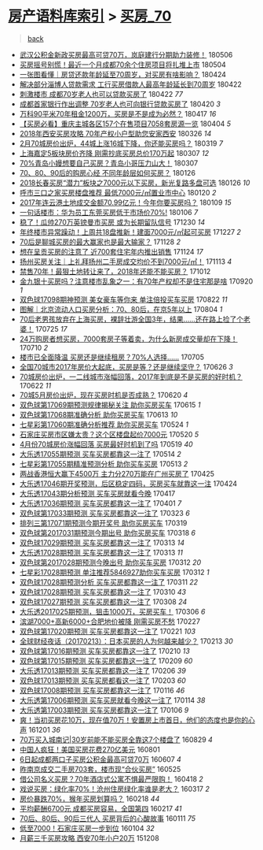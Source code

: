 [房产语料库索引](../../README.md)  > [买房_70](买房_70.md)
====
> [back](../README.md)

- [武汉公积金新政买房最高可贷70万，岚庭建行分期助力装修！](http://jkwz.applinzi.com/ittc/7099958162558026768.html#%E6%AD%A6%E6%B1%89%E5%85%AC%E7%A7%AF%E9%87%91%E6%96%B0%E6%94%BF%E4%B9%B0%E6%88%BF%E6%9C%80%E9%AB%98%E5%8F%AF%E8%B4%B770%E4%B8%87%EF%BC%8C%E5%B2%9A%E5%BA%AD%E5%BB%BA%E8%A1%8C%E5%88%86%E6%9C%9F%E5%8A%A9%E5%8A%9B%E8%A3%85%E4%BF%AE%EF%BC%81) 180506  
- [买房摇号别慌！最近一个月成都70余个住房项目将扎堆上市](http://jkwz.applinzi.com/ittc/7099382701859800070.html#%E4%B9%B0%E6%88%BF%E6%91%87%E5%8F%B7%E5%88%AB%E6%85%8C%EF%BC%81%E6%9C%80%E8%BF%91%E4%B8%80%E4%B8%AA%E6%9C%88%E6%88%90%E9%83%BD70%E4%BD%99%E4%B8%AA%E4%BD%8F%E6%88%BF%E9%A1%B9%E7%9B%AE%E5%B0%86%E6%89%8E%E5%A0%86%E4%B8%8A%E5%B8%82) 180504  
- [一张图看懂｜房贷还款年龄延至70周岁，对买房有啥影响？](http://jkwz.applinzi.com/ittc/7095468118438839312.html#%E4%B8%80%E5%BC%A0%E5%9B%BE%E7%9C%8B%E6%87%82%EF%BD%9C%E6%88%BF%E8%B4%B7%E8%BF%98%E6%AC%BE%E5%B9%B4%E9%BE%84%E5%BB%B6%E8%87%B370%E5%91%A8%E5%B2%81%EF%BC%8C%E5%AF%B9%E4%B9%B0%E6%88%BF%E6%9C%89%E5%95%A5%E5%BD%B1%E5%93%8D%EF%BC%9F) 180424  
- [解决部分淄博人贷款需求 工行买房借款人最高年龄延长到70周岁](http://jkwz.applinzi.com/ittc/7094735993771131910.html#%E8%A7%A3%E5%86%B3%E9%83%A8%E5%88%86%E6%B7%84%E5%8D%9A%E4%BA%BA%E8%B4%B7%E6%AC%BE%E9%9C%80%E6%B1%82+%E5%B7%A5%E8%A1%8C%E4%B9%B0%E6%88%BF%E5%80%9F%E6%AC%BE%E4%BA%BA%E6%9C%80%E9%AB%98%E5%B9%B4%E9%BE%84%E5%BB%B6%E9%95%BF%E5%88%B070%E5%91%A8%E5%B2%81) 180422  
- [刺激楼市 成都70岁老人也可以贷款买房了](http://jkwz.applinzi.com/ittc/7094546150726304784.html#%E5%88%BA%E6%BF%80%E6%A5%BC%E5%B8%82+%E6%88%90%E9%83%BD70%E5%B2%81%E8%80%81%E4%BA%BA%E4%B9%9F%E5%8F%AF%E4%BB%A5%E8%B4%B7%E6%AC%BE%E4%B9%B0%E6%88%BF%E4%BA%86) 180422 *77* 
- [成都首家银行作出调整 70岁老人也可向银行贷款买房了](http://jkwz.applinzi.com/ittc/7094148486578832394.html#%E6%88%90%E9%83%BD%E9%A6%96%E5%AE%B6%E9%93%B6%E8%A1%8C%E4%BD%9C%E5%87%BA%E8%B0%83%E6%95%B4+70%E5%B2%81%E8%80%81%E4%BA%BA%E4%B9%9F%E5%8F%AF%E5%90%91%E9%93%B6%E8%A1%8C%E8%B4%B7%E6%AC%BE%E4%B9%B0%E6%88%BF%E4%BA%86) 180420 *3* 
- [万科90平米70年租金1200万，买房是不是成为必然？](http://jkwz.applinzi.com/ittc/7092938564985947142.html#%E4%B8%87%E7%A7%9190%E5%B9%B3%E7%B1%B370%E5%B9%B4%E7%A7%9F%E9%87%911200%E4%B8%87%EF%BC%8C%E4%B9%B0%E6%88%BF%E6%98%AF%E4%B8%8D%E6%98%AF%E6%88%90%E4%B8%BA%E5%BF%85%E7%84%B6%EF%BC%9F) 180417 *16* 
- [【买房必看】重庆主城各区157个在售项目7058套房源一览](http://jkwz.applinzi.com/ittc/7088129316569482257.html#%E3%80%90%E4%B9%B0%E6%88%BF%E5%BF%85%E7%9C%8B%E3%80%91%E9%87%8D%E5%BA%86%E4%B8%BB%E5%9F%8E%E5%90%84%E5%8C%BA157%E4%B8%AA%E5%9C%A8%E5%94%AE%E9%A1%B9%E7%9B%AE7058%E5%A5%97%E6%88%BF%E6%BA%90%E4%B8%80%E8%A7%88) 180404 *5* 
- [2018年西安买房攻略 70年产权小户型助您安家西安](http://jkwz.applinzi.com/ittc/7084837992848163850.html#2018%E5%B9%B4%E8%A5%BF%E5%AE%89%E4%B9%B0%E6%88%BF%E6%94%BB%E7%95%A5+70%E5%B9%B4%E4%BA%A7%E6%9D%83%E5%B0%8F%E6%88%B7%E5%9E%8B%E5%8A%A9%E6%82%A8%E5%AE%89%E5%AE%B6%E8%A5%BF%E5%AE%89) 180326 *14* 
- [2月70城房价出炉，44城上涨16城下降，你还能买房吗？](http://jkwz.applinzi.com/ittc/7082198865849877511.html#2%E6%9C%8870%E5%9F%8E%E6%88%BF%E4%BB%B7%E5%87%BA%E7%82%89%EF%BC%8C44%E5%9F%8E%E4%B8%8A%E6%B6%A816%E5%9F%8E%E4%B8%8B%E9%99%8D%EF%BC%8C%E4%BD%A0%E8%BF%98%E8%83%BD%E4%B9%B0%E6%88%BF%E5%90%97%EF%BC%9F) 180319 *7* 
- [上海嘉定5板块房价齐降 刚需抄底买房总价170万起](http://jkwz.applinzi.com/ittc/7077638093224281105.html#%E4%B8%8A%E6%B5%B7%E5%98%89%E5%AE%9A5%E6%9D%BF%E5%9D%97%E6%88%BF%E4%BB%B7%E9%BD%90%E9%99%8D+%E5%88%9A%E9%9C%80%E6%8A%84%E5%BA%95%E4%B9%B0%E6%88%BF%E6%80%BB%E4%BB%B7170%E4%B8%87%E8%B5%B7) 180307 *12* 
- [70%青岛小嫚想要自己买房？青岛小哥压力山大！](http://jkwz.applinzi.com/ittc/7077591458389689355.html#70%25%E9%9D%92%E5%B2%9B%E5%B0%8F%E5%AB%9A%E6%83%B3%E8%A6%81%E8%87%AA%E5%B7%B1%E4%B9%B0%E6%88%BF%EF%BC%9F%E9%9D%92%E5%B2%9B%E5%B0%8F%E5%93%A5%E5%8E%8B%E5%8A%9B%E5%B1%B1%E5%A4%A7%EF%BC%81) 180307  
- [70、80、90后的购房心经 不同年龄层如何买房？](http://jkwz.applinzi.com/ittc/7062884188791768074.html#70%E3%80%8180%E3%80%8190%E5%90%8E%E7%9A%84%E8%B4%AD%E6%88%BF%E5%BF%83%E7%BB%8F+%E4%B8%8D%E5%90%8C%E5%B9%B4%E9%BE%84%E5%B1%82%E5%A6%82%E4%BD%95%E4%B9%B0%E6%88%BF%EF%BC%9F) 180126  
- [2018长春买房“潜力”板块之7000元以下买房，新光复路多盘可选](http://jkwz.applinzi.com/ittc/7062844690385077254.html#2018%E9%95%BF%E6%98%A5%E4%B9%B0%E6%88%BF%E2%80%9C%E6%BD%9C%E5%8A%9B%E2%80%9D%E6%9D%BF%E5%9D%97%E4%B9%8B7000%E5%85%83%E4%BB%A5%E4%B8%8B%E4%B9%B0%E6%88%BF%EF%BC%8C%E6%96%B0%E5%85%89%E5%A4%8D%E8%B7%AF%E5%A4%9A%E7%9B%98%E5%8F%AF%E9%80%89) 180126 *10* 
- [呼市三口之家买房楼盘推荐 最低7000元/㎡置业市中心](http://jkwz.applinzi.com/ittc/7060584405678949386.html#%E5%91%BC%E5%B8%82%E4%B8%89%E5%8F%A3%E4%B9%8B%E5%AE%B6%E4%B9%B0%E6%88%BF%E6%A5%BC%E7%9B%98%E6%8E%A8%E8%8D%90+%E6%9C%80%E4%BD%8E7000%E5%85%83%2F%E3%8E%A1%E7%BD%AE%E4%B8%9A%E5%B8%82%E4%B8%AD%E5%BF%83) 180120 *2* 
- [2017年连云港土地成交金额70.99亿元！今年你要买房吗？](http://jkwz.applinzi.com/ittc/7056651402229580816.html#2017%E5%B9%B4%E8%BF%9E%E4%BA%91%E6%B8%AF%E5%9C%9F%E5%9C%B0%E6%88%90%E4%BA%A4%E9%87%91%E9%A2%9D70.99%E4%BA%BF%E5%85%83%EF%BC%81%E4%BB%8A%E5%B9%B4%E4%BD%A0%E8%A6%81%E4%B9%B0%E6%88%BF%E5%90%97%EF%BC%9F) 180109 *15* 
- [一句话楼市：华为员工东莞买房低于市场价70%!](http://jkwz.applinzi.com/ittc/7055490990054310929.html#%E4%B8%80%E5%8F%A5%E8%AF%9D%E6%A5%BC%E5%B8%82%EF%BC%9A%E5%8D%8E%E4%B8%BA%E5%91%98%E5%B7%A5%E4%B8%9C%E8%8E%9E%E4%B9%B0%E6%88%BF%E4%BD%8E%E4%BA%8E%E5%B8%82%E5%9C%BA%E4%BB%B770%25%21) 180106 *7* 
- [稳了！瓜帅270万英镑曼市买房 或为长期留队信号](http://jkwz.applinzi.com/ittc/7052895870586979344.html#%E7%A8%B3%E4%BA%86%EF%BC%81%E7%93%9C%E5%B8%85270%E4%B8%87%E8%8B%B1%E9%95%91%E6%9B%BC%E5%B8%82%E4%B9%B0%E6%88%BF+%E6%88%96%E4%B8%BA%E9%95%BF%E6%9C%9F%E7%95%99%E9%98%9F%E4%BF%A1%E5%8F%B7) 171230 *14* 
- [年终楼市异常躁动！上周共18盘推新！建面7000元/㎡起可买房](http://jkwz.applinzi.com/ittc/7051684878725153809.html#%E5%B9%B4%E7%BB%88%E6%A5%BC%E5%B8%82%E5%BC%82%E5%B8%B8%E8%BA%81%E5%8A%A8%EF%BC%81%E4%B8%8A%E5%91%A8%E5%85%B118%E7%9B%98%E6%8E%A8%E6%96%B0%EF%BC%81%E5%BB%BA%E9%9D%A27000%E5%85%83%2F%E3%8E%A1%E8%B5%B7%E5%8F%AF%E4%B9%B0%E6%88%BF) 171227 *2* 
- [70后是聊城买房的最大赢家也是最大输家？](http://jkwz.applinzi.com/ittc/7040937699035317265.html#70%E5%90%8E%E6%98%AF%E8%81%8A%E5%9F%8E%E4%B9%B0%E6%88%BF%E7%9A%84%E6%9C%80%E5%A4%A7%E8%B5%A2%E5%AE%B6%E4%B9%9F%E6%98%AF%E6%9C%80%E5%A4%A7%E8%BE%93%E5%AE%B6%EF%BC%9F) 171128 *2* 
- [想在呈贡买房的注意了 近700套住宅年内推出销售](http://jkwz.applinzi.com/ittc/7039554591111250961.html#%E6%83%B3%E5%9C%A8%E5%91%88%E8%B4%A1%E4%B9%B0%E6%88%BF%E7%9A%84%E6%B3%A8%E6%84%8F%E4%BA%86+%E8%BF%91700%E5%A5%97%E4%BD%8F%E5%AE%85%E5%B9%B4%E5%86%85%E6%8E%A8%E5%87%BA%E9%94%80%E5%94%AE) 171124 *17* 
- [扬州买房关注｜上礼拜扬州二手房成交均价不到7000元/㎡！](http://jkwz.applinzi.com/ittc/7035462780658910225.html#%E6%89%AC%E5%B7%9E%E4%B9%B0%E6%88%BF%E5%85%B3%E6%B3%A8%EF%BD%9C%E4%B8%8A%E7%A4%BC%E6%8B%9C%E6%89%AC%E5%B7%9E%E4%BA%8C%E6%89%8B%E6%88%BF%E6%88%90%E4%BA%A4%E5%9D%87%E4%BB%B7%E4%B8%8D%E5%88%B07000%E5%85%83%2F%E3%8E%A1%EF%BC%81) 171113 *4* 
- [禁售70年！最狠土地转让来了，2018年还能不能买房？](http://jkwz.applinzi.com/ittc/7023631361347421201.html#%E7%A6%81%E5%94%AE70%E5%B9%B4%EF%BC%81%E6%9C%80%E7%8B%A0%E5%9C%9F%E5%9C%B0%E8%BD%AC%E8%AE%A9%E6%9D%A5%E4%BA%86%EF%BC%8C2018%E5%B9%B4%E8%BF%98%E8%83%BD%E4%B8%8D%E8%83%BD%E4%B9%B0%E6%88%BF%EF%BC%9F) 171012  
- [金九银十买房吗？注意楼市乱象之一：有70年产权却不是住宅那是啥](http://jkwz.applinzi.com/ittc/7015324226393998353.html#%E9%87%91%E4%B9%9D%E9%93%B6%E5%8D%81%E4%B9%B0%E6%88%BF%E5%90%97%EF%BC%9F%E6%B3%A8%E6%84%8F%E6%A5%BC%E5%B8%82%E4%B9%B1%E8%B1%A1%E4%B9%8B%E4%B8%80%EF%BC%9A%E6%9C%8970%E5%B9%B4%E4%BA%A7%E6%9D%83%E5%8D%B4%E4%B8%8D%E6%98%AF%E4%BD%8F%E5%AE%85%E9%82%A3%E6%98%AF%E5%95%A5) 170920 *1* 
- [双色球17098期神预测 美女豪车等你来 单注倍投买车买房](http://jkwz.applinzi.com/ittc/7004376879224849425.html#%E5%8F%8C%E8%89%B2%E7%90%8317098%E6%9C%9F%E7%A5%9E%E9%A2%84%E6%B5%8B+%E7%BE%8E%E5%A5%B3%E8%B1%AA%E8%BD%A6%E7%AD%89%E4%BD%A0%E6%9D%A5+%E5%8D%95%E6%B3%A8%E5%80%8D%E6%8A%95%E4%B9%B0%E8%BD%A6%E4%B9%B0%E6%88%BF) 170822 *11* 
- [图解｜北京流动人口买房分析：70、80后，在京5年以上](http://jkwz.applinzi.com/ittc/6997872204187173905.html#%E5%9B%BE%E8%A7%A3%EF%BD%9C%E5%8C%97%E4%BA%AC%E6%B5%81%E5%8A%A8%E4%BA%BA%E5%8F%A3%E4%B9%B0%E6%88%BF%E5%88%86%E6%9E%90%EF%BC%9A70%E3%80%8180%E5%90%8E%EF%BC%8C%E5%9C%A8%E4%BA%AC5%E5%B9%B4%E4%BB%A5%E4%B8%8A) 170804 *1* 
- [70后老男孩放弃在上海买房，裸辞壮游全国3年，结果……还在路上捡了个老婆！](http://jkwz.applinzi.com/ittc/6994150321772037136.html#70%E5%90%8E%E8%80%81%E7%94%B7%E5%AD%A9%E6%94%BE%E5%BC%83%E5%9C%A8%E4%B8%8A%E6%B5%B7%E4%B9%B0%E6%88%BF%EF%BC%8C%E8%A3%B8%E8%BE%9E%E5%A3%AE%E6%B8%B8%E5%85%A8%E5%9B%BD3%E5%B9%B4%EF%BC%8C%E7%BB%93%E6%9E%9C%E2%80%A6%E2%80%A6%E8%BF%98%E5%9C%A8%E8%B7%AF%E4%B8%8A%E6%8D%A1%E4%BA%86%E4%B8%AA%E8%80%81%E5%A9%86%EF%BC%81) 170725 *17* 
- [24万购房者想买房，7000套房子等着卖，为什么新房成交量却在下降！](http://jkwz.applinzi.com/ittc/6988680640734954500.html#24%E4%B8%87%E8%B4%AD%E6%88%BF%E8%80%85%E6%83%B3%E4%B9%B0%E6%88%BF%EF%BC%8C7000%E5%A5%97%E6%88%BF%E5%AD%90%E7%AD%89%E7%9D%80%E5%8D%96%EF%BC%8C%E4%B8%BA%E4%BB%80%E4%B9%88%E6%96%B0%E6%88%BF%E6%88%90%E4%BA%A4%E9%87%8F%E5%8D%B4%E5%9C%A8%E4%B8%8B%E9%99%8D%EF%BC%81) 170710 *2* 
- [楼市已全面降温 买房还是继续租房？70%人选择……](http://jkwz.applinzi.com/ittc/6986705932351177744.html#%E6%A5%BC%E5%B8%82%E5%B7%B2%E5%85%A8%E9%9D%A2%E9%99%8D%E6%B8%A9+%E4%B9%B0%E6%88%BF%E8%BF%98%E6%98%AF%E7%BB%A7%E7%BB%AD%E7%A7%9F%E6%88%BF%EF%BC%9F70%25%E4%BA%BA%E9%80%89%E6%8B%A9%E2%80%A6%E2%80%A6) 170705  
- [全国70城市2017年房价大起底，买房是等？还是继续坚守？](http://jkwz.applinzi.com/ittc/6983444176099083268.html#%E5%85%A8%E5%9B%BD70%E5%9F%8E%E5%B8%822017%E5%B9%B4%E6%88%BF%E4%BB%B7%E5%A4%A7%E8%B5%B7%E5%BA%95%EF%BC%8C%E4%B9%B0%E6%88%BF%E6%98%AF%E7%AD%89%EF%BC%9F%E8%BF%98%E6%98%AF%E7%BB%A7%E7%BB%AD%E5%9D%9A%E5%AE%88%EF%BC%9F) 170626 *3* 
- [70城房价出炉，一二线城市涨幅回落，2017年到底是不是买房的好时机？](http://jkwz.applinzi.com/ittc/6982004391115490309.html#70%E5%9F%8E%E6%88%BF%E4%BB%B7%E5%87%BA%E7%82%89%EF%BC%8C%E4%B8%80%E4%BA%8C%E7%BA%BF%E5%9F%8E%E5%B8%82%E6%B6%A8%E5%B9%85%E5%9B%9E%E8%90%BD%EF%BC%8C2017%E5%B9%B4%E5%88%B0%E5%BA%95%E6%98%AF%E4%B8%8D%E6%98%AF%E4%B9%B0%E6%88%BF%E7%9A%84%E5%A5%BD%E6%97%B6%E6%9C%BA%EF%BC%9F) 170622 *11* 
- [70城5月房价出炉，现在买房时机是否成熟？](http://jkwz.applinzi.com/ittc/6981117453458211844.html#70%E5%9F%8E5%E6%9C%88%E6%88%BF%E4%BB%B7%E5%87%BA%E7%82%89%EF%BC%8C%E7%8E%B0%E5%9C%A8%E4%B9%B0%E6%88%BF%E6%97%B6%E6%9C%BA%E6%98%AF%E5%90%A6%E6%88%90%E7%86%9F%EF%BC%9F) 170620 *4* 
- [双色球第17069期预测规律揭秘关注 助你买房买车](http://jkwz.applinzi.com/ittc/6979440988538799108.html#%E5%8F%8C%E8%89%B2%E7%90%83%E7%AC%AC17069%E6%9C%9F%E9%A2%84%E6%B5%8B%E8%A7%84%E5%BE%8B%E6%8F%AD%E7%A7%98%E5%85%B3%E6%B3%A8+%E5%8A%A9%E4%BD%A0%E4%B9%B0%E6%88%BF%E4%B9%B0%E8%BD%A6) 170615 *1* 
- [双色球第17068期准确分析 助你买房买车](http://jkwz.applinzi.com/ittc/6978665066852254725.html#%E5%8F%8C%E8%89%B2%E7%90%83%E7%AC%AC17068%E6%9C%9F%E5%87%86%E7%A1%AE%E5%88%86%E6%9E%90+%E5%8A%A9%E4%BD%A0%E4%B9%B0%E6%88%BF%E4%B9%B0%E8%BD%A6) 170613 *10* 
- [七星彩第17060期准确分析推荐 助你买房买车](http://jkwz.applinzi.com/ittc/6971226155678958596.html#%E4%B8%83%E6%98%9F%E5%BD%A9%E7%AC%AC17060%E6%9C%9F%E5%87%86%E7%A1%AE%E5%88%86%E6%9E%90%E6%8E%A8%E8%8D%90+%E5%8A%A9%E4%BD%A0%E4%B9%B0%E6%88%BF%E4%B9%B0%E8%BD%A6) 170524 *1* 
- [石家庄买房市区嫌太贵？这个区楼盘起价7000元](http://jkwz.applinzi.com/ittc/6969654978950988804.html#%E7%9F%B3%E5%AE%B6%E5%BA%84%E4%B9%B0%E6%88%BF%E5%B8%82%E5%8C%BA%E5%AB%8C%E5%A4%AA%E8%B4%B5%EF%BC%9F%E8%BF%99%E4%B8%AA%E5%8C%BA%E6%A5%BC%E7%9B%98%E8%B5%B7%E4%BB%B77000%E5%85%83) 170520 *5* 
- [4月份70城房价涨幅回落 买房最好时机到了吗](http://jkwz.applinzi.com/ittc/6969319931500823557.html#4%E6%9C%88%E4%BB%BD70%E5%9F%8E%E6%88%BF%E4%BB%B7%E6%B6%A8%E5%B9%85%E5%9B%9E%E8%90%BD+%E4%B9%B0%E6%88%BF%E6%9C%80%E5%A5%BD%E6%97%B6%E6%9C%BA%E5%88%B0%E4%BA%86%E5%90%97) 170519 *40* 
- [大乐透17055期预测 买车买房都靠这一注了](http://jkwz.applinzi.com/ittc/6967457626550961156.html#%E5%A4%A7%E4%B9%90%E9%80%8F17055%E6%9C%9F%E9%A2%84%E6%B5%8B+%E4%B9%B0%E8%BD%A6%E4%B9%B0%E6%88%BF%E9%83%BD%E9%9D%A0%E8%BF%99%E4%B8%80%E6%B3%A8%E4%BA%86) 170514 *2* 
- [七星彩第17055期精准预测分析 助你买车买房](http://jkwz.applinzi.com/ittc/6967186578890818564.html#%E4%B8%83%E6%98%9F%E5%BD%A9%E7%AC%AC17055%E6%9C%9F%E7%B2%BE%E5%87%86%E9%A2%84%E6%B5%8B%E5%88%86%E6%9E%90+%E5%8A%A9%E4%BD%A0%E4%B9%B0%E8%BD%A6%E4%B9%B0%E6%88%BF) 170513 *2* 
- [两战香港恒大赢下4500万 主力分270万能在广州买房了](http://jkwz.applinzi.com/ittc/6960596727445849093.html#%E4%B8%A4%E6%88%98%E9%A6%99%E6%B8%AF%E6%81%92%E5%A4%A7%E8%B5%A2%E4%B8%8B4500%E4%B8%87+%E4%B8%BB%E5%8A%9B%E5%88%86270%E4%B8%87%E8%83%BD%E5%9C%A8%E5%B9%BF%E5%B7%9E%E4%B9%B0%E6%88%BF%E4%BA%86) 170425  
- [大乐透17046期开奖预测，后区稳定四码，买房买车就靠这一注](http://jkwz.applinzi.com/ittc/6959893854424663045.html#%E5%A4%A7%E4%B9%90%E9%80%8F17046%E6%9C%9F%E5%BC%80%E5%A5%96%E9%A2%84%E6%B5%8B%EF%BC%8C%E5%90%8E%E5%8C%BA%E7%A8%B3%E5%AE%9A%E5%9B%9B%E7%A0%81%EF%BC%8C%E4%B9%B0%E6%88%BF%E4%B9%B0%E8%BD%A6%E5%B0%B1%E9%9D%A0%E8%BF%99%E4%B8%80%E6%B3%A8) 170424  
- [大乐透17043期分析预测 买车买房就看今晚](http://jkwz.applinzi.com/ittc/6957493306509493253.html#%E5%A4%A7%E4%B9%90%E9%80%8F17043%E6%9C%9F%E5%88%86%E6%9E%90%E9%A2%84%E6%B5%8B+%E4%B9%B0%E8%BD%A6%E4%B9%B0%E6%88%BF%E5%B0%B1%E7%9C%8B%E4%BB%8A%E6%99%9A) 170417  
- [大乐透17036期预测 买车买房都靠这一注了](http://jkwz.applinzi.com/ittc/6951499504615425028.html#%E5%A4%A7%E4%B9%90%E9%80%8F17036%E6%9C%9F%E9%A2%84%E6%B5%8B+%E4%B9%B0%E8%BD%A6%E4%B9%B0%E6%88%BF%E9%83%BD%E9%9D%A0%E8%BF%99%E4%B8%80%E6%B3%A8%E4%BA%86) 170401 *7* 
- [双色球第17033期预测 买车买房都靠这一注了](http://jkwz.applinzi.com/ittc/6948208462738752516.html#%E5%8F%8C%E8%89%B2%E7%90%83%E7%AC%AC17033%E6%9C%9F%E9%A2%84%E6%B5%8B+%E4%B9%B0%E8%BD%A6%E4%B9%B0%E6%88%BF%E9%83%BD%E9%9D%A0%E8%BF%99%E4%B8%80%E6%B3%A8%E4%BA%86) 170323 *6* 
- [排列三第17071期预测今期开奖号 助你买房买车](http://jkwz.applinzi.com/ittc/6946794733845349380.html#%E6%8E%92%E5%88%97%E4%B8%89%E7%AC%AC17071%E6%9C%9F%E9%A2%84%E6%B5%8B%E4%BB%8A%E6%9C%9F%E5%BC%80%E5%A5%96%E5%8F%B7+%E5%8A%A9%E4%BD%A0%E4%B9%B0%E6%88%BF%E4%B9%B0%E8%BD%A6) 170319  
- [双色球第2017031期预测今期出号 助你买房买车](http://jkwz.applinzi.com/ittc/6946485567100552197.html#%E5%8F%8C%E8%89%B2%E7%90%83%E7%AC%AC2017031%E6%9C%9F%E9%A2%84%E6%B5%8B%E4%BB%8A%E6%9C%9F%E5%87%BA%E5%8F%B7+%E5%8A%A9%E4%BD%A0%E4%B9%B0%E6%88%BF%E4%B9%B0%E8%BD%A6) 170318 *6* 
- [双色球17029期预测 买车买房都靠这一注了](http://jkwz.applinzi.com/ittc/6944512144480666628.html#%E5%8F%8C%E8%89%B2%E7%90%8317029%E6%9C%9F%E9%A2%84%E6%B5%8B+%E4%B9%B0%E8%BD%A6%E4%B9%B0%E6%88%BF%E9%83%BD%E9%9D%A0%E8%BF%99%E4%B8%80%E6%B3%A8%E4%BA%86) 170313 *14* 
- [大乐透17028期预测 买车买房都靠这一注了](http://jkwz.applinzi.com/ittc/6944511132936176644.html#%E5%A4%A7%E4%B9%90%E9%80%8F17028%E6%9C%9F%E9%A2%84%E6%B5%8B+%E4%B9%B0%E8%BD%A6%E4%B9%B0%E6%88%BF%E9%83%BD%E9%9D%A0%E8%BF%99%E4%B8%80%E6%B3%A8%E4%BA%86) 170313 *11* 
- [双色球第2017028期预测今晚出号 助你买车买房](http://jkwz.applinzi.com/ittc/6944195411396002820.html#%E5%8F%8C%E8%89%B2%E7%90%83%E7%AC%AC2017028%E6%9C%9F%E9%A2%84%E6%B5%8B%E4%BB%8A%E6%99%9A%E5%87%BA%E5%8F%B7+%E5%8A%A9%E4%BD%A0%E4%B9%B0%E8%BD%A6%E4%B9%B0%E6%88%BF) 170312 *20* 
- [七星彩17028期预测 单注推荐5846927助你买车买房](http://jkwz.applinzi.com/ittc/6944134209802339332.html#%E4%B8%83%E6%98%9F%E5%BD%A917028%E6%9C%9F%E9%A2%84%E6%B5%8B+%E5%8D%95%E6%B3%A8%E6%8E%A8%E8%8D%905846927%E5%8A%A9%E4%BD%A0%E4%B9%B0%E8%BD%A6%E4%B9%B0%E6%88%BF) 170312 *1* 
- [双色球17028期预测分析 买车买房都靠这一注了](http://jkwz.applinzi.com/ittc/6943732612832166916.html#%E5%8F%8C%E8%89%B2%E7%90%8317028%E6%9C%9F%E9%A2%84%E6%B5%8B%E5%88%86%E6%9E%90+%E4%B9%B0%E8%BD%A6%E4%B9%B0%E6%88%BF%E9%83%BD%E9%9D%A0%E8%BF%99%E4%B8%80%E6%B3%A8%E4%BA%86) 170311 *22* 
- [双色球17028期预测 买车买房都靠这一注了](http://jkwz.applinzi.com/ittc/6943367618756084740.html#%E5%8F%8C%E8%89%B2%E7%90%8317028%E6%9C%9F%E9%A2%84%E6%B5%8B+%E4%B9%B0%E8%BD%A6%E4%B9%B0%E6%88%BF%E9%83%BD%E9%9D%A0%E8%BF%99%E4%B8%80%E6%B3%A8%E4%BA%86) 170310 *43* 
- [双色球17027期预测 买车买房都靠这一注了](http://jkwz.applinzi.com/ittc/6942628329227289605.html#%E5%8F%8C%E8%89%B2%E7%90%8317027%E6%9C%9F%E9%A2%84%E6%B5%8B+%E4%B9%B0%E8%BD%A6%E4%B9%B0%E6%88%BF%E9%83%BD%E9%9D%A0%E8%BF%99%E4%B8%80%E6%B3%A8%E4%BA%86) 170308 *24* 
- [大乐透2017025期预测，狙击1000万，买房买车！](http://jkwz.applinzi.com/ittc/6941966622217733124.html#%E5%A4%A7%E4%B9%90%E9%80%8F2017025%E6%9C%9F%E9%A2%84%E6%B5%8B%EF%BC%8C%E7%8B%99%E5%87%BB1000%E4%B8%87%EF%BC%8C%E4%B9%B0%E6%88%BF%E4%B9%B0%E8%BD%A6%EF%BC%81) 170306 *6* 
- [滨湖7000+高新6000+合肥地价被降 刚需买房不愁](http://jkwz.applinzi.com/ittc/6939384143975810053.html#%E6%BB%A8%E6%B9%967000%2B%E9%AB%98%E6%96%B06000%2B%E5%90%88%E8%82%A5%E5%9C%B0%E4%BB%B7%E8%A2%AB%E9%99%8D+%E5%88%9A%E9%9C%80%E4%B9%B0%E6%88%BF%E4%B8%8D%E6%84%81) 170227  
- [双色球第17020期预测 买车买房都靠这一注了](http://jkwz.applinzi.com/ittc/6937034896563504133.html#%E5%8F%8C%E8%89%B2%E7%90%83%E7%AC%AC17020%E6%9C%9F%E9%A2%84%E6%B5%8B+%E4%B9%B0%E8%BD%A6%E4%B9%B0%E6%88%BF%E9%83%BD%E9%9D%A0%E8%BF%99%E4%B8%80%E6%B3%A8%E4%BA%86) 170221 *103* 
- [全球财经夜话（20170213）：日本买房的人为何越来越少？](http://jkwz.applinzi.com/ittc/6934144381924934660.html#%E5%85%A8%E7%90%83%E8%B4%A2%E7%BB%8F%E5%A4%9C%E8%AF%9D%EF%BC%8820170213%EF%BC%89%EF%BC%9A%E6%97%A5%E6%9C%AC%E4%B9%B0%E6%88%BF%E7%9A%84%E4%BA%BA%E4%B8%BA%E4%BD%95%E8%B6%8A%E6%9D%A5%E8%B6%8A%E5%B0%91%EF%BC%9F) 170213 *30* 
- [双色球第17016期预测 买车买房都靠这一注了](http://jkwz.applinzi.com/ittc/6932965846870918149.html#%E5%8F%8C%E8%89%B2%E7%90%83%E7%AC%AC17016%E6%9C%9F%E9%A2%84%E6%B5%8B+%E4%B9%B0%E8%BD%A6%E4%B9%B0%E6%88%BF%E9%83%BD%E9%9D%A0%E8%BF%99%E4%B8%80%E6%B3%A8%E4%BA%86) 170210 *13* 
- [双色球第17015期预测 买车买房都靠这一注了](http://jkwz.applinzi.com/ittc/6932602508932547588.html#%E5%8F%8C%E8%89%B2%E7%90%83%E7%AC%AC17015%E6%9C%9F%E9%A2%84%E6%B5%8B+%E4%B9%B0%E8%BD%A6%E4%B9%B0%E6%88%BF%E9%83%BD%E9%9D%A0%E8%BF%99%E4%B8%80%E6%B3%A8%E4%BA%86) 170209 *60* 
- [大乐透17013期预测 买车买房都靠这一注了](http://jkwz.applinzi.com/ittc/6931464030287037445.html#%E5%A4%A7%E4%B9%90%E9%80%8F17013%E6%9C%9F%E9%A2%84%E6%B5%8B+%E4%B9%B0%E8%BD%A6%E4%B9%B0%E6%88%BF%E9%83%BD%E9%9D%A0%E8%BF%99%E4%B8%80%E6%B3%A8%E4%BA%86) 170206 *39* 
- [双色球17013期预测 买车买房都看这一注了](http://jkwz.applinzi.com/ittc/6930347737949406212.html#%E5%8F%8C%E8%89%B2%E7%90%8317013%E6%9C%9F%E9%A2%84%E6%B5%8B+%E4%B9%B0%E8%BD%A6%E4%B9%B0%E6%88%BF%E9%83%BD%E7%9C%8B%E8%BF%99%E4%B8%80%E6%B3%A8%E4%BA%86) 170203 *60* 
- [双色球17008期预测 买车买房都靠这一注了](http://jkwz.applinzi.com/ittc/6923661050842186757.html#%E5%8F%8C%E8%89%B2%E7%90%8317008%E6%9C%9F%E9%A2%84%E6%B5%8B+%E4%B9%B0%E8%BD%A6%E4%B9%B0%E6%88%BF%E9%83%BD%E9%9D%A0%E8%BF%99%E4%B8%80%E6%B3%A8%E4%BA%86) 170116 *46* 
- [大乐透第17006期预测 买车买房就看今晚这一注了](http://jkwz.applinzi.com/ittc/6922919978595779588.html#%E5%A4%A7%E4%B9%90%E9%80%8F%E7%AC%AC17006%E6%9C%9F%E9%A2%84%E6%B5%8B+%E4%B9%B0%E8%BD%A6%E4%B9%B0%E6%88%BF%E5%B0%B1%E7%9C%8B%E4%BB%8A%E6%99%9A%E8%BF%99%E4%B8%80%E6%B3%A8%E4%BA%86) 170114 *38* 
- [大乐透第17003期预测 买车买房都靠这一注了](http://jkwz.applinzi.com/ittc/6920016934514197508.html#%E5%A4%A7%E4%B9%90%E9%80%8F%E7%AC%AC17003%E6%9C%9F%E9%A2%84%E6%B5%8B+%E4%B9%B0%E8%BD%A6%E4%B9%B0%E6%88%BF%E9%83%BD%E9%9D%A0%E8%BF%99%E4%B8%80%E6%B3%A8%E4%BA%86) 170106 *9* 
- [爽！当初买房花10万，现在值70万！安置房上市首日，他们的态度也是你的心声](http://jkwz.applinzi.com/ittc/6906691858679202820.html#%E7%88%BD%EF%BC%81%E5%BD%93%E5%88%9D%E4%B9%B0%E6%88%BF%E8%8A%B110%E4%B8%87%EF%BC%8C%E7%8E%B0%E5%9C%A8%E5%80%BC70%E4%B8%87%EF%BC%81%E5%AE%89%E7%BD%AE%E6%88%BF%E4%B8%8A%E5%B8%82%E9%A6%96%E6%97%A5%EF%BC%8C%E4%BB%96%E4%BB%AC%E7%9A%84%E6%80%81%E5%BA%A6%E4%B9%9F%E6%98%AF%E4%BD%A0%E7%9A%84%E5%BF%83%E5%A3%B0) 161201 *36* 
- [70万买入城南记|30岁前能不能买房全靠这7个楼盘了](http://jkwz.applinzi.com/ittc/6871859340872516613.html#70%E4%B8%87%E4%B9%B0%E5%85%A5%E5%9F%8E%E5%8D%97%E8%AE%B0%7C30%E5%B2%81%E5%89%8D%E8%83%BD%E4%B8%8D%E8%83%BD%E4%B9%B0%E6%88%BF%E5%85%A8%E9%9D%A0%E8%BF%997%E4%B8%AA%E6%A5%BC%E7%9B%98%E4%BA%86) 160829 *4* 
- [中国人疯狂！美国买房花费270亿美元](http://jkwz.applinzi.com/ittc/6861352810209346565.html#%E4%B8%AD%E5%9B%BD%E4%BA%BA%E7%96%AF%E7%8B%82%EF%BC%81%E7%BE%8E%E5%9B%BD%E4%B9%B0%E6%88%BF%E8%8A%B1%E8%B4%B9270%E4%BA%BF%E7%BE%8E%E5%85%83) 160801  
- [6日起成都两口子买房公积金最高可贷70万](http://jkwz.applinzi.com/ittc/6840912924503442436.html#6%E6%97%A5%E8%B5%B7%E6%88%90%E9%83%BD%E4%B8%A4%E5%8F%A3%E5%AD%90%E4%B9%B0%E6%88%BF%E5%85%AC%E7%A7%AF%E9%87%91%E6%9C%80%E9%AB%98%E5%8F%AF%E8%B4%B770%E4%B8%87) 160607 *4* 
- [昨南京成交二手房703套，楼市现“合伙买房”](http://jkwz.applinzi.com/ittc/6836080749916455940.html#%E6%98%A8%E5%8D%97%E4%BA%AC%E6%88%90%E4%BA%A4%E4%BA%8C%E6%89%8B%E6%88%BF703%E5%A5%97%EF%BC%8C%E6%A5%BC%E5%B8%82%E7%8E%B0%E2%80%9C%E5%90%88%E4%BC%99%E4%B9%B0%E6%88%BF%E2%80%9D) 160525  
- [借公司名义买房？70年酒店式公寓不惧最严限购！](http://jkwz.applinzi.com/ittc/6822493345238483973.html#%E5%80%9F%E5%85%AC%E5%8F%B8%E5%90%8D%E4%B9%89%E4%B9%B0%E6%88%BF%EF%BC%9F70%E5%B9%B4%E9%85%92%E5%BA%97%E5%BC%8F%E5%85%AC%E5%AF%93%E4%B8%8D%E6%83%A7%E6%9C%80%E4%B8%A5%E9%99%90%E8%B4%AD%EF%BC%81) 160418 *2* 
- [戏说买房：绿化率70%！沧州住房绿化率谁是老大？](http://jkwz.applinzi.com/ittc/6810487459792028676.html#%E6%88%8F%E8%AF%B4%E4%B9%B0%E6%88%BF%EF%BC%9A%E7%BB%BF%E5%8C%96%E7%8E%8770%25%EF%BC%81%E6%B2%A7%E5%B7%9E%E4%BD%8F%E6%88%BF%E7%BB%BF%E5%8C%96%E7%8E%87%E8%B0%81%E6%98%AF%E8%80%81%E5%A4%A7%EF%BC%9F) 160317 *2* 
- [房价暴跌70%，猴年买房划算吗？](http://jkwz.applinzi.com/ittc/6799839779252339717.html#%E6%88%BF%E4%BB%B7%E6%9A%B4%E8%B7%8C70%25%EF%BC%8C%E7%8C%B4%E5%B9%B4%E4%B9%B0%E6%88%BF%E5%88%92%E7%AE%97%E5%90%97%EF%BC%9F) 160218 *44* 
- [平均薪酬6700元 成都买房容易，全国第四](http://jkwz.applinzi.com/ittc/6799753702776767492.html#%E5%B9%B3%E5%9D%87%E8%96%AA%E9%85%AC6700%E5%85%83+%E6%88%90%E9%83%BD%E4%B9%B0%E6%88%BF%E5%AE%B9%E6%98%93%EF%BC%8C%E5%85%A8%E5%9B%BD%E7%AC%AC%E5%9B%9B) 160217 *41* 
- [70后、80后、90后三代人 买房背后的心酸故事](http://jkwz.applinzi.com/ittc/6785993695484707844.html#70%E5%90%8E%E3%80%8180%E5%90%8E%E3%80%8190%E5%90%8E%E4%B8%89%E4%BB%A3%E4%BA%BA+%E4%B9%B0%E6%88%BF%E8%83%8C%E5%90%8E%E7%9A%84%E5%BF%83%E9%85%B8%E6%95%85%E4%BA%8B) 160111 *75* 
- [低至7000！石家庄买房一步到位](http://jkwz.applinzi.com/ittc/6783568750871839748.html#%E4%BD%8E%E8%87%B37000%EF%BC%81%E7%9F%B3%E5%AE%B6%E5%BA%84%E4%B9%B0%E6%88%BF%E4%B8%80%E6%AD%A5%E5%88%B0%E4%BD%8D) 160104 *32* 
- [月薪三千买房攻略 西安70年小户20万](http://jkwz.applinzi.com/ittc/6773431589803656197.html#%E6%9C%88%E8%96%AA%E4%B8%89%E5%8D%83%E4%B9%B0%E6%88%BF%E6%94%BB%E7%95%A5+%E8%A5%BF%E5%AE%8970%E5%B9%B4%E5%B0%8F%E6%88%B720%E4%B8%87) 151208  
